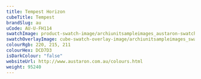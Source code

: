 ```yaml
---
title: Tempest Horizon
cubeTitle: Tempest
brandSlug: au
uCode: AU-U-FH114
swatchImage: product-swatch-image/archiunitsampleimages_austaron-swatch_Tempest_Horizon.jpg
swatchOverlayImage: cube-swatch-overlay-image/archiunitsampleimages_swatch-overlay_austaron.png
colourRgb: 220, 215, 211
colourHex: DCD7D3
isDarkColour: "false"
websiteUrl: http://www.austaron.com.au/colours.html
weight: 95240
---
```

